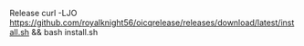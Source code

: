 Release
curl -LJO https://github.com/royalknight56/oicqrelease/releases/download/latest/install.sh && bash install.sh
